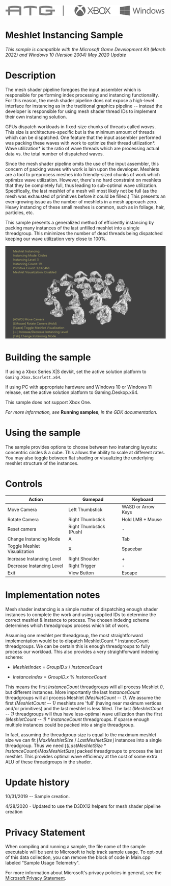  ![](./media/image1.png)

#   Meshlet Instancing Sample

*This sample is compatible with the Microsoft Game Development Kit
(March 2022) and Windows 10 (Version 2004) May 2020 Update*

# Description

The mesh shader pipeline foregoes the input assembler which is
responsible for performing index processing and instancing
functionality. For this reason, the mesh shader pipeline does not expose
a high-level interface for instancing as in the traditional graphics
pipeline -- instead the developer is responsible for using mesh shader
thread IDs to implement their own instancing solution.

GPUs dispatch workloads in fixed-size chunks of threads called *waves*.
This size is architecture-specific but is the minimum amount of threads
which can be dispatched. One feature that the input assembler performed
was packing these waves with work to optimize their thread utilization*.
Wave utilization* is the ratio of wave threads which are processing
actual data vs. the total number of dispatched waves.

Since the mesh shader pipeline omits the use of the input assembler,
this concern of packing waves with work is lain upon the developer.
Meshlets are a tool to preprocess meshes into friendly-sized chunks of
work which optimize wave utilization. However, there's no hard
constraint on meshlets that they be completely full, thus leading to
sub-optimal wave utilization. Specifically, the last meshlet of a mesh
will most likely not be full (as the mesh was exhausted of primitives
before it could be filled.) This presents an ever-growing issue as the
number of meshlets in a mesh approach zero. Heavy instancing of these
small meshes is common, such as in foliage, hair, particles, etc.

This sample presents a generalized method of efficiently instancing by
packing many instances of the last unfilled meshlet into a single
threadgroup. This minimizes the number of dead threads being dispatched
keeping our wave utilization very close to 100%.

![](./media/image3.png)

# Building the sample

If using a Xbox Series X|S devkit, set the active solution platform to `Gaming.Xbox.Scarlett.x64`.

If using PC with appropriate hardware and Windows 10 or Windows 11
release, set the active solution platform to Gaming.Deskop.x64.

This sample does not support Xbox One.

*For more information, see* __Running samples__, *in the GDK documentation.*

# Using the sample

The sample provides options to choose between two instancing layouts:
concentric circles & a cube. This allows the ability to scale at
different rates. You may also toggle between flat shading or visualizing
the underlying meshlet structure of the instances.

# Controls

| Action                       |  Gamepad          |  Keyboard          |
|------------------------------|------------------|-------------------|
| Move Camera  |  Left Thumbstick  |  WASD or Arrow Keys              |
| Rotate Camera                |  Right Thumbstick |  Hold LMB + Mouse  |
| Reset camera  |  Right Thumbstick (Push) |  \- |
| Change Instancing Mode       |  A                |  Tab               |
| Toggle Meshlet Visualization |  X                |  Spacebar          |
| Increase Instancing Level    |  Right Shoulder   |  \+                |
| Decrease Instancing Level    |  Right Trigger    |  \-                |
| Exit                         |  View Button      |  Escape            |

# Implementation notes

Mesh shader instancing is a simple matter of dispatching enough shader
instances to complete the work and using supplied IDs to determine the
correct meshlet & instance to process. The chosen indexing scheme
determines which threadgroups process which bit of work.

Assuming one meshlet per threadgroup, the most straightforward
implementation would be to dispatch MeshletCount \* InstanceCount
threadgroups. We can be certain this is enough threadgroups to fully
process our workload. This also provides a very straightforward indexing
scheme:

-   *MeshletIndex* = *GroupID.x* / *InstanceCount*

-   *InstanceIndex* = *GroupID.x* % *InstanceCount*

This means the first *InstanceCount* threadgroups will all process
Meshlet *0*, but different instances. More importantly the last
*InstanceCount* threadgroups will all process Meshlet *(MeshletCount --
1)*. We assume the first *(MeshletCount -- 1)* meshlets are 'full'
(having near maximum vertices and/or primitives) and the last meshlet is
less filled. The last *(MeshletCount -- 1)* threadgroups will thus have
less-optimal wave utilization than the first *(MeshletCount -- 1) \*
InstanceCount* threadgroups. If sparse enough multiple instances could
be packed into a single threadgroup.

In fact, assuming the threadgroup size is equal to the maximum meshlet
size we can fit $\lfloor MaxMeshletSize\ /\ LastMeshletSize\rfloor$
instances into a single threadgroup. Thus we need
$\lfloor(LastMeshletSize*InstanceCount)/MaxMeshletSize\rfloor$ packed
threadgroups to process the last meshlet. This provides optimal wave
efficiency at the cost of some extra ALU of these threadgroups in the
shader.

# Update history

10/31/2019 -- Sample creation.

4/28/2020 - Updated to use the D3DX12 helpers for mesh shader pipeline
creation

# Privacy Statement

When compiling and running a sample, the file name of the sample
executable will be sent to Microsoft to help track sample usage. To
opt-out of this data collection, you can remove the block of code in
Main.cpp labeled "Sample Usage Telemetry".

For more information about Microsoft's privacy policies in general, see
the [Microsoft Privacy
Statement](https://privacy.microsoft.com/en-us/privacystatement/).
